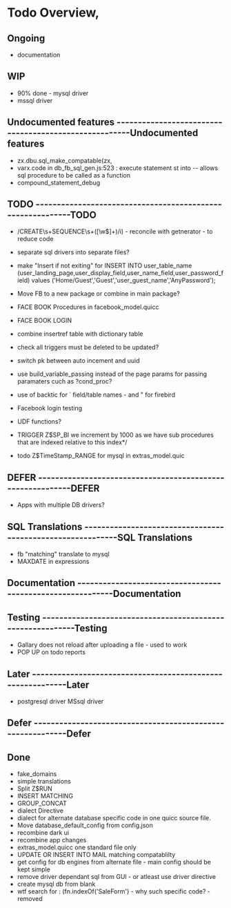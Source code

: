 # Todo Overview,

## Ongoing
* documentation

## WIP 

* 90% done - mysql driver
* mssql driver


## Undocumented features ------------------------------------------------------Undocumented features
* zx.dbu.sql_make_compatable(zx,
* varx.code in db_fb_sql_gen.js:523 : execute statement st into -- allows sql procedure to be called as a function
* compound_statement_debug

## TODO             -----------------------------------------------------------TODO


* /CREATE\s+SEQUENCE\s+([\w$]+)/i)  - reconcile with getnerator - to reduce code
* separate sql drivers into separate files?

* make "Insert if not exiting" for   INSERT INTO user_table_name (user_landing_page,user_display_field,user_name_field,user_password_field) values ('Home/Guest','Guest','user_guest_name','AnyPassword');

* Move FB to a new package or combine in main package?
* FACE BOOK Procedures in facebook_model.quicc
* FACE BOOK LOGIN

* combine insertref table with dictionary table

* check all triggers must be deleted to be updated?
* switch pk between auto incement and uuid
* use build_variable_passing instead of the page params for passing paramaters cuch as ?cond_proc?

* use of backtic for ` field/table names - and " for firebird

* Facebook login testing
* UDF functions?
* TRIGGER Z$SP_BI we increment by 1000 as we have sub procedures that are indexed relative to this index*/
* todo Z$TimeStamp_RANGE for mysql in extras_model.quic

## DEFER            -----------------------------------------------------------DEFER
* Apps with multiple DB drivers?


## SQL Translations -----------------------------------------------------------SQL Translations
* fb "matching" translate to mysql
* MAXDATE in expressions		

## Documentation    -----------------------------------------------------------Documentation


## Testing          -----------------------------------------------------------Testing
* Gallary does not reload after uploading a file - used to work
* POP UP on todo reports

## Later            -----------------------------------------------------------Later
* postgresql driver
MSsql driver

## Defer            -----------------------------------------------------------Defer

## Done

* fake_domains
* simple translations
* Split Z$RUN
* INSERT MATCHING 
* GROUP_CONCAT
* dialect Directive 
* dialect for alternate database specific code in one quicc source file.
* Move database_default_config from config.json
* recombine dark ui
* recombine app changes
* extras_model.quicc   one standard file only
* UPDATE OR INSERT INTO MAIL matching compatablilty
* get config for db engines from alternate file - main config should be kept simple
* remove driver dependant sql from GUI - or atleast use driver directive
* create mysql db from blank
* wtf search for : (fn.indexOf('SaleForm') - why such specific code? -removed		